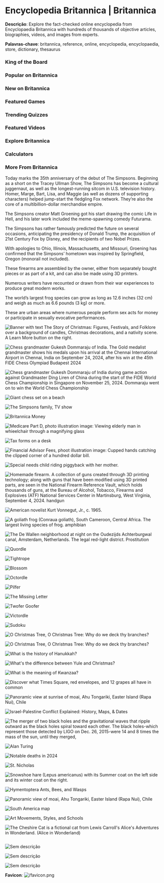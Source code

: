 # Encyclopedia Britannica | Britannica

**Descrição**: Explore the fact-checked online encyclopedia from Encyclopaedia Britannica with hundreds of thousands of objective articles, biographies, videos, and images from experts.

**Palavras-chave**: britannica, reference, online, encyclopedia, encyclopaedia, store, dictionary, thesaurus

### King of the Board

### Popular on Britannica

### New on Britannica

### Featured Games

### Trending Quizzes

### Featured Videos

### Explore Britannica

### Calculators

### More From Britannica

Today marks the 35th anniversary of the debut of The Simpsons. Beginning as a short on the Tracey Ullman Show, The Simpsons has become a cultural juggernaut, as well as the longest-running sitcom in U.S. television history. Homer, Marge, Bart, Lisa, and Maggie (as well as dozens of supporting characters) helped jump-start the fledgling Fox network. They’re also the core of a multibillion-dollar merchandise empire.

The Simpsons creator Matt Groening got his start drawing the comic Life in Hell, and his later work included the meme-spawning comedy Futurama.

The Simpsons has rather famously predicted the future on several occasions, anticipating the presidency of Donald Trump, the acquisition of 21st Century Fox by Disney, and the recipients of two Nobel Prizes.

With apologies to Ohio, Illinois, Massachusetts, and Missouri, Groening has confirmed that the Simpsons’ hometown was inspired by Springfield, Oregon (monorail not included).

These firearms are assembled by the owner, either from separately bought pieces or as part of a kit, and can also be made using 3D printers.

Numerous writers have recounted or drawn from their war experiences to produce great modern works.

The world’s largest frog species can grow as long as 12.6 inches (32 cm) and weigh as much as 6.6 pounds (3 kg) or more.

These are urban areas where numerous people perform sex acts for money or participate in sexually evocative performances.

![Banner with text The Story of Christmas: Figures, Festivals, and Folklore over a background of candles, Christmas decorations, and a nativity scene. A Learn More button on the right.]()

![Chess grandmaster Gukesh Dommaraju of India. The Gold medalist grandmaster shows his medals upon his arrival at the Chennai International Airport in Chennai, India on September 24, 2024, after his win at the 45th FIDE Chess Olympiad Budapest 2024]()

![Chess grandmaster Gukesh Dommaraju of India during game action against Grandmaster Ding Liren of China during the start of the FIDE World Chess Championship in Singapore on November 25, 2024. Dommaraju went on to win the World Chess Championship]()

![Giant chess set on a beach]()

![The Simpsons family, TV show]()

![Britannica Money]()

![Medicare Part D, photo illustration image: Viewing elderly man in whieelchair through a magnifying glass]()

![Tax forms on a desk]()

![Financial Advisor Fees, phoot illustration image: Cupped hands catching the clipped corner of a hundred dollar bill.]()

![Special needs child riding piggyback with her mother.]()

![Homemade firearm. A collection of guns created through 3D printing technology; along with guns that have been modified using 3D printed parts, are seen in the National Firearm Reference Vault, which holds thousands of guns, at the Bureau of Alcohol, Tobacco, Firearms and Explosives (ATF) National Services Center in Martinsburg, West Virginia, September 4, 2024. handgun]()

![American novelist Kurt Vonnegut, Jr., c. 1965.]()

![A goliath frog (Conraua goliath), South Cameroon, Central Africa. The largest living species of frog. amphibian]()

![The De Wallen neighborhood at night on the Oudezijds Achterburgwal canal, Amsterdam, Netherlands. The legal red-light district. Prostitution]()

![Quordle]()

![Tightrope]()

![Blossom]()

![Octordle]()

![Pilfer]()

![The Missing Letter]()

![Twofer Goofer]()

![Victordle]()

![Sudoku]()

![O Christmas Tree, O Christmas Tree: Why do we deck thy branches?]()

![O Christmas Tree, O Christmas Tree: Why do we deck thy branches?]()

![What is the history of Hanukkah?]()

![What's the difference between Yule and Christmas?]()

![What is the meaning of Kwanzaa?]()

![Discover what Times Square, red envelopes, and 12 grapes all have in common]()

![Panoramic view at sunrise of moai, Ahu Tongariki, Easter Island (Rapa Nui), Chile]()

![Israel-Palestine Conflict Explained: History, Maps, & Dates]()

![The merger of two black holes and the gravitational waves that ripple outward as the black holes spiral toward each other. The black holes-which represent those detected by LIGO on Dec. 26, 2015-were 14 and 8 times the mass of the sun, until they merged,]()

![Alan Turing]()

![Notable deaths in 2024]()

![St. Nicholas]()

![Snowshoe hare (Lepus americanus) with its Summer coat on the left side and its winter coat on the right.]()

![Hymentoptera Ants, Bees, and Wasps]()

![Panoramic view of moai, Ahu Tongariki, Easter Island (Rapa Nui), Chile]()

![South America map]()

![Art Movements, Styles, and Schools]()

![The Cheshire Cat is a fictional cat from Lewis Carroll's Alice's Adventures in Wonderland. (Alice in Wonderland)]()

![]()

![Sem descrição]()

![Sem descrição]()

![Sem descrição]()

**Favicon**: ![/favicon.png](/favicon.png)

